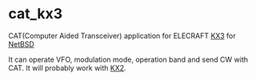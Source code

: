 # cat_kx3
CAT(Computer Aided Transceiver) application for ELECRAFT [KX3](http://www.elecraft.com/KX3/kx3.htm "KX3") for [NetBSD](https://www.netbsd.org/ "NetBSD")

It can operate VFO, modulation mode, operation band and send CW with CAT.
It will probably work with [KX2](http://www.elecraft.com/KX2/kx2.htm "KX2").
